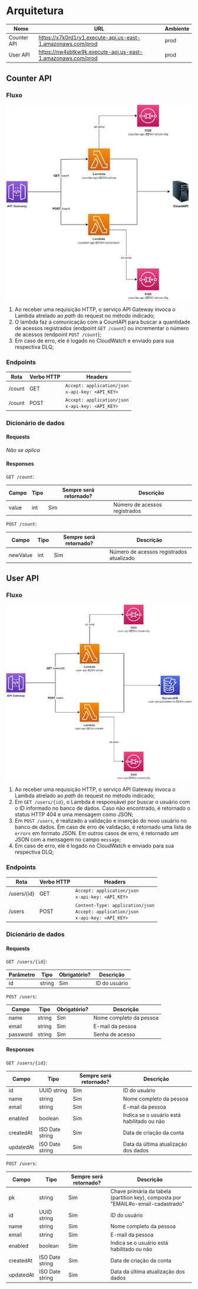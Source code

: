 <!-- markdownlint-disable MD024 MD036 -->
# Arquitetura

| Nome        | URL                                                         | Ambiente |
|-------------|-------------------------------------------------------------|----------|
| Counter API | https://x7k0rd1ry1.execute-api.us-east-1.amazonaws.com/prod | prod     |
| User API    | https://nw4sbtkw9k.execute-api.us-east-1.amazonaws.com/prod | prod     |

## Counter API

### Fluxo

![Diagrama de fluxo da counter-api](docs/diagrams/counter-api-architecture.jpg)

1. Ao receber uma requisição HTTP, o serviço API Gateway invoca o Lambda atrelado ao _path_ do request no método indicado;
2. O lambda faz a comunicação com a CountAPI para buscar a quantidade de acessos registrados (endpoint `GET /count`) ou incrementar o número de acessos (endpoint `POST /count`);
3. Em caso de erro, ele é logado no CloudWatch e enviado para sua respectiva DLQ;

### Endpoints

| Rota   | Verbo HTTP | Headers                                              |
|--------|------------|------------------------------------------------------|
| /count | GET        | `Accept: application/json`<br>`x-api-key: <API_KEY>` |
| /count | POST       | `Accept: application/json`<br>`x-api-key: <API_KEY>` |

### Dicionário de dados

#### **Requests**

_Não se aplica_

#### **Responses**

`GET /count`:

| Campo | Tipo | Sempre será retornado? | Descrição                     |
|-------|------|------------------------|-------------------------------|
| value | int  | Sim                    | Número de acessos registrados |

`POST /count`:

| Campo    | Tipo | Sempre será retornado? | Descrição                                |
|----------|------|------------------------|------------------------------------------|
| newValue | int  | Sim                    | Número de acessos registrados atualizado |

## User API

### Fluxo

![Diagrama de fluxo da user-api](docs/diagrams/user-api-architecture.jpg)

1. Ao receber uma requisição HTTP, o serviço API Gateway invoca o Lambda atrelado ao _path_ do request no método indicado;
2. Em `GET /users/{id}`, o Lambda é responsável por buscar o usuário com o ID informado no banco de dados. Caso não encontrado, é retornado o status HTTP 404 e uma mensagem como JSON;
3. Em `POST /users`, é realizado a validação e inserção do novo usuário no banco de dados. Em caso de erro de validação, é retornado uma lista de `errors` em formato JSON. Em outros casos de erro, é retornado um JSON com a mensagem no campo `message`;
4. Em caso de erro, ele é logado no CloudWatch e enviado para sua respectiva DLQ;

### Endpoints

| Rota        | Verbo HTTP | Headers                                                                            |
|-------------|------------|------------------------------------------------------------------------------------|
| /users/{id} | GET        | `Accept: application/json`<br>`x-api-key: <API_KEY>`                                  |
| /users      | POST       | `Content-Type: application/json`<br>`Accept: application/json`<br>`x-api-key: <API_KEY>` |

### Dicionário de dados

#### **Requests**

`GET /users/{id}`:

| Parâmetro | Tipo   | Obrigatório? | Descrição     |
|-----------|--------|--------------|---------------|
| id        | string | Sim          | ID do usuário |

`POST /users`:

| Campo    | Tipo   | Obrigatório? | Descrição               |
|----------|--------|--------------|-------------------------|
| name     | string | Sim          | Nome completo da pessoa |
| email    | string | Sim          | E-mail da pessoa        |
| password | string | Sim          | Senha de acesso         |

#### **Responses**

`GET /users/{id}`:

| Campo     | Tipo            | Sempre será retornado? | Descrição                                  |
|-----------|-----------------|------------------------|--------------------------------------------|
| id        | UUID string     | Sim                    | ID do usuário                              |
| name      | string          | Sim                    | Nome completo da pessoa                    |
| email     | string          | Sim                    | E-mail da pessoa                           |
| enabled   | boolean         | Sim                    | Indica se o usuário está habilitado ou não |
| createdAt | ISO Date string | Sim                    | Data de criação da conta                   |
| updatedAt | ISO Date string | Sim                    | Data da última atualização dos dados       |

`POST /users`:

| Campo     | Tipo            | Sempre será retornado? | Descrição                                  |
|-----------|-----------------|------------------------|--------------------------------------------|
| pk        | string          | Sim                    | Chave primária da tabela (partition key), composta por "EMAIL#o-email-cadastrado"   |
| id        | UUID string     | Sim                    | ID do usuário                              |
| name      | string          | Sim                    | Nome completo da pessoa                    |
| email     | string          | Sim                    | E-mail da pessoa                           |
| enabled   | boolean         | Sim                    | Indica se o usuário está habilitado ou não |
| createdAt | ISO Date string | Sim                    | Data de criação da conta                   |
| updatedAt | ISO Date string | Sim                    | Data da última atualização dos dados       |
